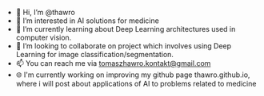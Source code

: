 - 👋 Hi, I’m @thawro
- 👀 I’m interested in AI solutions for medicine 
- 🌱 I’m currently learning about Deep Learning architectures used in computer vision.
- 💞️ I’m looking to collaborate on project which involves using Deep Learning for image classification/segmentation.
- 📫 You can reach me via tomaszhawro.kontakt@gmail.com
- 🌐 I'm currently working on improving my github page thawro.github.io, where i will post about applications of AI to problems related to medicine

<!---
thawro/thawro is a ✨ special ✨ repository because its `README.md` (this file) appears on your GitHub profile.
You can click the Preview link to take a look at your changes.
--->
